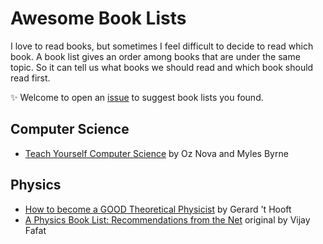# Awesome Book Lists

I love to read books, but sometimes I feel difficult to decide to read which book. A book list gives an order among books that are under the same topic. So it can tell us what books we should read and which book should read first.

:sparkles: Welcome to open an [issue](https://github.com/v4vong/awesome-book-lists/issues/new) to suggest book lists you found.

## Computer Science

- [Teach Yourself Computer Science](https://teachyourselfcs.com/) by Oz Nova and Myles Byrne

## Physics

- [How to become a GOOD Theoretical Physicist](https://www.goodtheorist.science/) by Gerard 't Hooft
- [A Physics Book List: Recommendations from the Net](https://math.ucr.edu/home/baez/physics/Administrivia/booklist.html) original by Vijay Fafat
